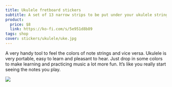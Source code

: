 ```yaml
---
title: Ukulele fretboard stickers
subtitle: A set of 13 narrow strips to be put under your ukulele strings plus a set of 12 circular notes for the side of it’s neck
product:
  price: $8
  link: https://ko-fi.com/s/5e951d8b89
tags: shop
cover: stickers/ukulele/uke.jpg
---
```


A very handy tool to feel the colors of note strings and vice versa. Ukulele is very portable, easy to learn and pleasant to hear. Just drop in some colors to make learning and practicing music a lot more fun. It’s like you really start seeing the notes you play.

<img src="/media/stickers/ukulele/side.jpg">